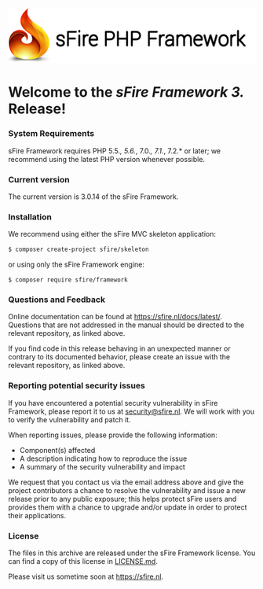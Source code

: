 ![Logo](https://github.com/Kris-Kuiper/sFire-Framework/raw/master/sfire-logo.png)

# Welcome to the *sFire Framework 3.* Release!

### System Requirements
sFire Framework requires PHP 5.5.*, 5.6.*, 7.0.*, 7.1.*, 7.2.* or later; we recommend using the latest PHP version whenever possible.


### Current version
The current version is 3.0.14 of the sFire Framework.


### Installation
We recommend using either the sFire MVC skeleton application:

```bash
$ composer create-project sfire/skeleton
```

or using only the sFire Framework engine:

```console
$ composer require sfire/framework
```

### Questions and Feedback
Online documentation can be found at https://sfire.nl/docs/latest/.
Questions that are not addressed in the manual should be directed to the
relevant repository, as linked above.

If you find code in this release behaving in an unexpected manner or
contrary to its documented behavior, please create an issue with the relevant
repository, as linked above.


### Reporting potential security issues
If you have encountered a potential security vulnerability in sFire Framework,
please report it to us at [security@sfire.nl](mailto:security@sfire.nl).
We will work with you to verify the vulnerability and patch it.

When reporting issues, please provide the following information:

- Component(s) affected
- A description indicating how to reproduce the issue
- A summary of the security vulnerability and impact

We request that you contact us via the email address above and give the project
contributors a chance to resolve the vulnerability and issue a new release prior
to any public exposure; this helps protect sFire users and provides
them with a chance to upgrade and/or update in order to protect their
applications.


### License
The files in this archive are released under the sFire Framework license.
You can find a copy of this license in [LICENSE.md](LICENSE.md).


Please visit us sometime soon at https://sfire.nl.
